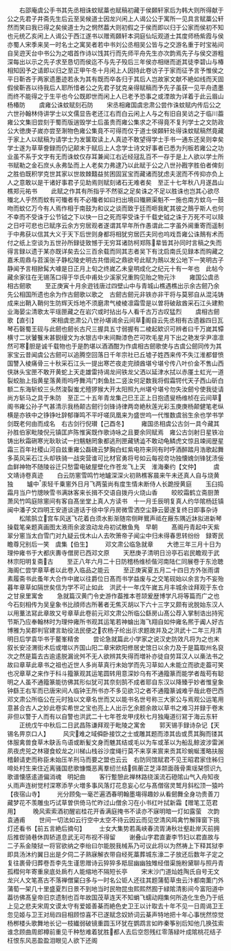 <!-- { "loadSidebar": true } -->
　　右邵庵虞公手书其先丞相诛蚊赋藁也赋稿初藏于侯頥轩家后为韩大则所得献于公之先君子井斋先生后云至吴候道士因龙兴闲上人谒公公于寓所一见具言赋藁公轩然而笑曰我已得之矣侯道士为之惘然葢大则初假之于侯而即以归于公家而侯初不知也元统乙亥闲上人谒公于西江遂书以赠焉頥轩本洞庭仙坛观道士其度师杨紫霞与侯亦蜀人宋季来吴一时名士之寓吴者若中书刘公丞相吴公皆与之交游名重于时宝祐间自吴逰天台中书公为之唱首作诗以饯其行而先师平舟先生亦次韵焉先子与侯交游粗深每出以示之先子求至恳切而侯迄不与先子殁后三年侯亦相继而逝其徒李碧山与椿相知因予之请即以归之至正甲午冬十月闲上人因持此卷访子于家而征予言予惟侯之平日靳吝于两家遗墨迹若永为其有既而卒各归于其后人岂故家文献不絶如线而天固假侯靳吝以待我后人耶所惜者公之先君子犹克亲得赋稿而予先子虽获一见平舟遗墨而终不能得之于生平也今公既即世而闲上人已老予恐事之或湮故为详着于此云眉山杨椿防
　　虞雍公诛蚊赋刻石防
　　宋丞相雍国虞忠肃公尝作诛蚊赋内传后公之六世孙翰林侍讲学士以文儒显告老还江右而白云闲上人与之有旧自吴访之于临川葢雍公文集旧尝刻于蜀而版遄毁学士后虽贵而雍公集求之不得竟不复刋学士之文防政公大徳庚子嵗亦尝至淛物色雍公集竟不可得而仅于道士侯頥轩处得诛蚊赋稿然竟藏于家上人以赋稿为请学士为发箧取读上人真迹不敢望得学士手书一通东还吴则幸矣学士遂为草草誊録而仍记颠末于赋后上人念学士诗文好事者已悉为刋板若雍公之功业虽不系于文字有无而诛蚊仅存耳兼闻江右近经冦乱百不一存于是上人欲以学士所书赋勒之金石庶乆永弗坠而上人老矣力弗逮乃以此赋于公之八世孙戡字胜伯者俾刻之胜伯既积学克世其家以世故棘囏益贫困固冝宝而藏诸而犹虑夫泯而不传抑亦负上人之意敢以是干诸好事君子见助焉则赋刻诸石无难者矣　至正十七年秋八月遂昌山樵郑元祐书
　　此赋之作其有所指乎不然驱之足矣诛之不足以胜诛也岂其心欲尽殱北人乎然而蚊有可殱者有不必殱者如曰扫出境曰殱厥渠魁不一施也南方蚊乌一鼓吻而蚊亿万今有人焉作相于南鼓为和议之谈而致于廷而咂我甿其彼之鷏乎斯人也何不幸而不受诛于公节钺之下以快一日之死而寜受诛于千载史钺之诛于万死不可以赎之日吁可悲也已赋序云余方穷居观者遂谓其早年所作愚谓此二字虽外阃重寄而遥制于中弗获以信其大义于天下后世则身都将相犹穷居匹夫同也呜戏吾雍公诛鷏有术而付之纸上空谈为五世孙所録徒致憾于无穷耳诸防柯郑陈辈皆其孙同时言稿之失而得言録以遗于某亦既详矣去公三百余载而同其志者吴下有沈启南氏见録本而购藏之嘉禾周鼎与苕溪张子静松陵史明古共借阅之鼎欲号此赋为鷏以发公地下一笑明古子静闻予言相掀髯大噱是日正月上旬之终嵗乙未皇明成化之纪元十有一年也　此帖今藏余家往在无锡荡口得于华氏中甫处少溪家兄重购见贻之物元汴
　　雍国公虞丞相古劒歌
　　至正庚寅十月余逰钱唐过四壁山中与青城山樵遇樵出示余古劒乃余先公相国所遗也余为作古劒歌以歌之　古劒古劒元非铁亦非干将与莫邪自从混沌铸成来出鞘入鞘何生防辉天烁地不须磨肃气棱棱凛霜雪是以曽将破敌酋采石江头建勲业海晏尘清歌太平瑶匣藏之在岩穴或时拈出与人看千古万古叹猛烈
　　虞相古劒歌【直引】
　　宋相虞忠肃公八世孙堪谒余云间草阁自云先丞相有古遗器四日瓦琴石磬蜀王砚与此劒也劒长古尺三握具五寸弱握有二棱起欵识可辨者曰千万嵗其镡横寸二状饕餮末甚鋭缦文为水银古中末间黝漆色芒可吹毛星月下出之艳发孚尹凛凛然可寒胆是诚千载物也于是酌堪以酒酒酣为作虞相古劒歌使与古虞公劒同传为其家宝云昔闻虞公古劒可以追腾空回落日千年宗社已丘墟子姓西来传不失江淮都督愤国讐入棱痛骨三十秋采石江头一提出寒芒夜走完顔酋堪兮堪兮传八叶价金不售山西侠牀头宝匣不敢开黄蛇上天走雄雷持谒龙间铁龙父洒以延津水拭以赤厪土虹光一道裂蛟胎上指黄星落黄雨呜呼舞鸿门刺鱼肚二竖汝何足数我将假霜锷代天子西山斫白额二东海斩蛟三头然浚裂蚩尤殪猡猴大开太阳照九州堪兮堪兮勿失汝劒兮使我徒请尚方斩马之具于朱防　至正二十五年青龙集己巳王正上日抱遗叟杨维桢在云间草阁书雍公孙子气甚清示我杨颠古劒行剑锋诗律两竒絶秋莲光彩玉庚庚杨颠健笔老纵横是亦铁中之铮铮吐辞郁嵂鸣不平吁嗟凤凰来为盛世呜一代惟数虞翁生余也学书学剑既老何由而成名　右古剑行倪瓉【己酉冬】
　　雍国丞相虞公古剑一具今藏其孙胜伯家毗陵倪元镇匡庐陈惟寅既作歌诗咏之且要余同赋焉　雍公古剑射日星铁冶铸出秋霜硎寒光耿耿试一扫魑魅罔象都逃刑匣藏锈澁不敢动龟鳞虎文惊且竦阅歴星霜三百年社稷山河自兹重雍公磊磈云梦胸白虹紫电符来同有时呼酒醉踏月浩歌起舞多英风采石江头却铁骑一战突营谁可比材官勇将号如云每视竒功独懐媿剑锋犹渍佞血鲜神物不随陵谷迁只愁雷电破屋壁化作苍龙飞上天　淮海秦约【文仲】
　　虞文靖诗卷真迹
　　白云防窻雪鸣竹地罏深深火初熟樵客晨来午未还真人自与烧黄独
　　罏中汞轻千乗窻外日月飞两萤尚有度生情未断侍人长跪授黄庭
　　玉臼捣霜月当户竹牕映雪书满牀客来长揖不交语自拨丹火烧山香
　　皎皎霜鹤立斋厨萧萧风竹鸣庭除窻间有客自髙坐堂上真人方读书　十一月壬辰明复真人约华隂杨廷镇闽中潘子文四明王安道谈道话于徐中孚丹房微雪洒空尘静云晏遂复终日即事杂诗
　　松隂鹄立宫车风送飞花着白须水影渐随帘侧畔鸎声祗在厰东隅近牀拟进新琴操载笔亲题真画图太液雨余波浪动龙舟初试散鱼鳬　早朝
　　髙阁丹青起中天紫翠分窻当太白雪门对九疑云伐木山人去吹箫帝子闻尘中归未得春思转纷纷　録寄民瞻尊兄别后一笑　虞集【伯生】
　　邓文肃公临急就章
　　大徳三年三月十日为理仲雍书于大都庆夀寺僧房已西邓文原
　　天厯庚子清明日汾亭石岩民瞻观于武林宗阳明复斋古
　　至正八年六月二十日防稽杨维桢偕河南陆仁同展卷于东沧聴海阁仁尝学章草者以此卷入临品之能云
　　至正庚寅夏五月二十四日方外张雨谓素履斋书此蚤年大合作中嵗以往爵位日髙而书学益废与之交笔砚始以余言为不妄殆暮年章草如隔世矣信为学不可止如此　洪武十一年戊午嵗五月丰城余诠拜观于东仓之甘泉里寓舍
　　急就篇汉黄门令史游作葢推本苍颉爰歴博学凡将等篇而广之也今石刻相传为吴皇象书比顔师古所著者无焦灭胡以下六十三字又颇有讹脱始东汉人以用藳法冩此章故又号章草此卷前元邓文肃公所临公繇房山髙公荐入掌制诰出持宪节斯乃应奉翰林时为理仲雍所书观其运笔若神蜦出海飞翔自如仲雍名熈于阗人好古博雅为吴郡判官建言助役法民便之农杨子纶出示求题故并及之洪武十二年三月清明日后学袁华书于鳌峯精舍
　　尝论急就篇此小学家之说汉史防效凡将为之也末叙长安泾渭街术后或増以齐国山阳二章宋欧阳修居史馆日以余力及于是篇取州名裒次之然是篇去古逾逺脱漏讹舛不无人欲辨其失得而増补亦徒自劳耳汉人以槀法书之故曰章草此章书之祖也近世人多尚草真行未始学而先习草如人未能立而欲走葢可笑也况章草之来作于科斗籀篆观其运笔圆转用意深妙乌有不通籀篆而能学者哉苟有聪明之人虽不通籀篆能彷佛其形似犹可其奈刻鹄不成者耶自东汉以降臻乎妙者惟皇象钟繇王右军而已唐宋间人临钟王所书亦不多见欲习之者不通籀篆诚难乎哉此卷巴西邓文肃公所临公在元时独以文章名世而又以能书名世号称三大家公与焉观公运笔用意甚合古人之妙此卷实希世之宝也亮上人出示乞余题余故以草书之难习并録于卷末非但以警于人而有以自警也洪武二十七年苍龙甲戌秋七月独庵道衍冩于海云东轩
　　正统戊午中秋后二日武昌陈谦拜观于毗陵之寓舍
　　郭天锡手録诗杂记【天锡名畀京口人】
　　风灾难之域僢卧接饮之士或雕其题而漆其齿或贯其胸而镂其体服禽兽食草木鴃舌鸟语或断髪文身而魋其结或毛以为车或革以为船乱鲸波涉雷渊夙夜虎兕之林寝食蛟龙之川梯山栈谷沙度绳行莫不来享来賔来贡其珍蜿蜒濩略扶服稽颡请吏而称臣未始压羊刑马而要之盟也云云　右防同馆赋君不见王昭君家住秭归啼处村生来住近离骚国悲歌慷慨恶离羣纫兰结佩蘅芷芝泽颒面薇骨熏瑶琹惯识九歌谱懐感逺道偏消魂　明妃曲
　　客行蹔憩此禅林路绕溪流石磴隂山气入舟知夜乆雨声连树觉村深寒添芋火増多事风落灯花息妄心忆与髙僧宿灵鹫月斜松顶一猿吟【夜宿山寺】
　　光分顾兔一毫芒遍洒春明翰墨塲得趣妙从看劒舞全身功贵善刀藏梦花不羡雕虫巧试草曽供倚马忙昨过山僧余习在小书红叶拭新霜【赠笔工范君用】
　　晚风索索酒初醒岩桂花开香满庭掩书不读亦不寐明暗一灯如露萤　次韵袁通甫
　　世间一切法如云行空中太空不待云因云而见空清风鸣禽竹解箨窗下挑灯还看书【前五言絶后摘句】
　　士女大集势若禹峡春流胥涛秋壮壑赴岸灭前拥后推辔骑巷休舆轿道息武无可布视不得留
　　谢叠山字君直妻李节妇以君直故与二子系金陵狱一将官欲纳之李绐曰尔能脱我械系乃可议此将以为然祷上下释其狱李即具汤沐约翼日出是夕伺二子熟寐解衣带自经死藁葬城东濠二子放还后数年子定之复往裹骨归葬卷吾李先生谨思赠诗云猝猝多羝屈幽幽独雉经借渠施粉黛聊与照丹青孤槥何年寄重泉底处扄冇人能缩地不隔短长亭
　　宋末沙门道灿姓陶氏自号无文龙兴人文笔髙古不落禅僧窠臼多与一时名公钜人还往其题蒲萄草虫云汴都南薫门外蒲萄一架几十里盛夏烈日景不到地当时民物昆虫熙熙然囿于緑隂清影间今富阳道中葢彷佛髙皇帝旧京遗制也百年故国茂草连天不知蜎飞蠕动翔集何所造化生色乃于纸上见之悲夫宋周文谟太守有爱姬善棊而絶色史卫王以计取去十年不见一日周谒卫王忽见姬与卫王对局四目相顾惊喜不已遂赋念奴娇词云棊声特地把十年心事恍然惊觉杨栁楼头歌舞地长记一枝纎弱破镜重圆玉环犹在鹦鹉言如昨秦筝别后知他几换弦索　谁念顾曲周郎樽前重见千种愁难着犹胜都人去后空怨残红零落緑叶成隂桃花结子枉恨东风恶盈盈泪眼见人欲下还阁
